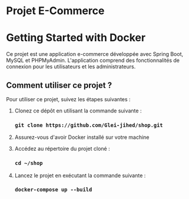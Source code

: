 # Projet E-Commerce
# Getting Started with Docker

Ce projet est une application e-commerce développée avec Spring Boot, MySQL et PHPMyAdmin. L'application comprend des fonctionnalités de connexion pour les utilisateurs et les administrateurs.

## Comment utiliser ce projet ?

Pour utiliser ce projet, suivez les étapes suivantes :

1. Clonez ce dépôt en utilisant la commande suivante :
   ### `git clone https://github.com/Glei-jihed/shop.git`

   
3. Assurez-vous d'avoir Docker installé sur votre machine

   
4. Accédez au répertoire du projet cloné :
   ### `cd ~/shop`

   
5. Lancez le projet en exécutant la commande suivante :
   ### `docker-compose up --build` 



